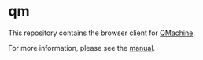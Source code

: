 qm
==


This repository contains the browser client for
[QMachine](https://www.qmachine.org).

For more information, please see the
[manual](https://docs.qmachine.org/en/latest/browser-client.html).


